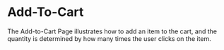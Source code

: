 # Add-To-Cart
The Add-to-Cart Page illustrates how to add an item to the cart, and the quantity is determined by how many times the user clicks on the item.
